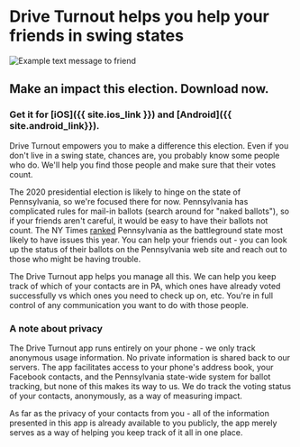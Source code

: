 # Drive Turnout helps you help your friends in swing states

![Example text message to friend](/assets/text.png)

## Make an impact this election. Download now.

### Get it for [iOS]({{ site.ios_link }}) and [Android]({{ site.android_link}}).

Drive Turnout empowers you to make a difference this election. Even if you
don't live in a swing state, chances are, you probably know some people who do.
We'll help you find those people and make sure that their votes count.

The 2020 presidential election is likely to hinge on the state of
Pennsylvania, so we're focused there for now. Pennsylvania has complicated
rules for mail-in ballots (search around for "naked ballots"), so if your
friends aren't careful, it would be easy to have their ballots not count.
The NY Times [ranked](https://www.nytimes.com/2020/10/19/us/politics/how-prepared-are-these-7-battlegrounds-for-the-election-a-readiness-report.html) 
Pennsylvania as the battleground state most likely to have issues this year.
You can help your friends out - you can look up the status of their ballots on the
Pennsylvania web site and reach out to those who might be having trouble.

The Drive Turnout app helps you manage all this. We can help you keep track
of which of your contacts are in PA, which ones have already voted
successfully vs which ones you need to check up on, etc. You're in full
control of any communication you want to do with those people.

### A note about privacy

The Drive Turnout app runs entirely on your phone - we only track anonymous
usage information. No private information is shared back to our servers. The
app facilitates access to your phone's address book, your Facebook
contacts, and the Pennsylvania state-wide system for ballot tracking, but
none of this makes its way to us. We do track the voting status of your
contacts, anonymously, as a way of measuring impact.

As far as the privacy of your contacts from you - all of the information
presented in this app is already available to you publicly, the app merely
serves as a way of helping you keep track of it all in one place.
